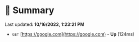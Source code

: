 # 📖 Summary
Last updated: **10/16/2022, 1:23:21 PM**

- `GET` [https://google.com](https://google.com) - **Up** (124ms)
